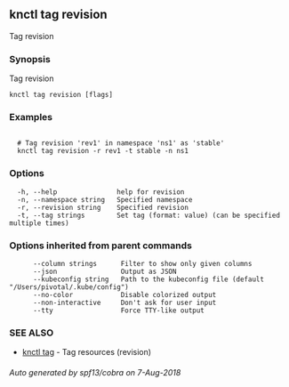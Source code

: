 ## knctl tag revision

Tag revision

### Synopsis

Tag revision

```
knctl tag revision [flags]
```

### Examples

```

  # Tag revision 'rev1' in namespace 'ns1' as 'stable'
  knctl tag revision -r rev1 -t stable -n ns1
```

### Options

```
  -h, --help               help for revision
  -n, --namespace string   Specified namespace
  -r, --revision string    Specified revision
  -t, --tag strings        Set tag (format: value) (can be specified multiple times)
```

### Options inherited from parent commands

```
      --column strings      Filter to show only given columns
      --json                Output as JSON
      --kubeconfig string   Path to the kubeconfig file (default "/Users/pivotal/.kube/config")
      --no-color            Disable colorized output
      --non-interactive     Don't ask for user input
      --tty                 Force TTY-like output
```

### SEE ALSO

* [knctl tag](knctl_tag.md)	 - Tag resources (revision)

###### Auto generated by spf13/cobra on 7-Aug-2018
